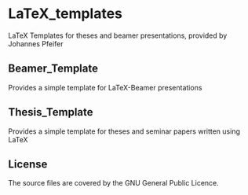 # LaTeX_templates
LaTeX Templates for theses and beamer presentations, provided by Johannes Pfeifer

## Beamer_Template

Provides a simple template for LaTeX-Beamer presentations

## Thesis_Template

Provides a simple template for theses and seminar papers written using LaTeX

## License

The source files are covered by the GNU General Public Licence.

